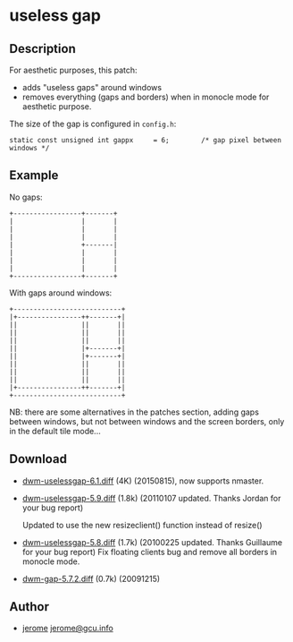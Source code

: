 # useless gap

## Description

For aesthetic purposes, this patch:

- adds "useless gaps" around windows
- removes everything (gaps and borders) when in monocle mode for aesthetic purpose.

The size of the gap is configured in `config.h`:

```
static const unsigned int gappx     = 6;        /* gap pixel between windows */
```

## Example

No gaps:

    +-----------------+-------+
    |                 |       |
    |                 |       |
    |                 |       |
    |                 +-------|
    |                 |       |
    |                 |       |
    |                 |       |
    +-----------------+-------+

With gaps around windows:

    +---------------------------+
    |+----------------++-------+|
    ||                ||       ||
    ||                ||       ||
    ||                ||       ||
    ||                |+-------+|
    ||                |+-------+|
    ||                ||       ||
    ||                ||       ||
    ||                ||       ||
    |+----------------++-------+|
    +---------------------------+

NB: there are some alternatives in the patches section, adding gaps between
windows, but not between windows and the screen borders, only in the default
tile mode...


## Download

 * [dwm-uselessgap-6.1.diff](dwm-uselessgap-6.1.diff) (4K) (20150815), now supports nmaster.
 * [dwm-uselessgap-5.9.diff](dwm-uselessgap-5.9.diff) (1.8k) (20110107 updated. Thanks Jordan for your bug report)

	Updated to use the new resizeclient() function instead of resize()

 * [dwm-uselessgap-5.8.diff](historical/dwm-uselessgap-5.8.diff) (1.7k) (20100225 updated. Thanks Guillaume for your bug report)
	Fix floating clients bug and remove all borders in monocle mode.

 * [dwm-gap-5.7.2.diff](historical/dwm-gap-5.7.2.diff) (0.7k) (20091215)

## Author

* [jerome](http://blog.jardinmagique.info) <jerome@gcu.info>
